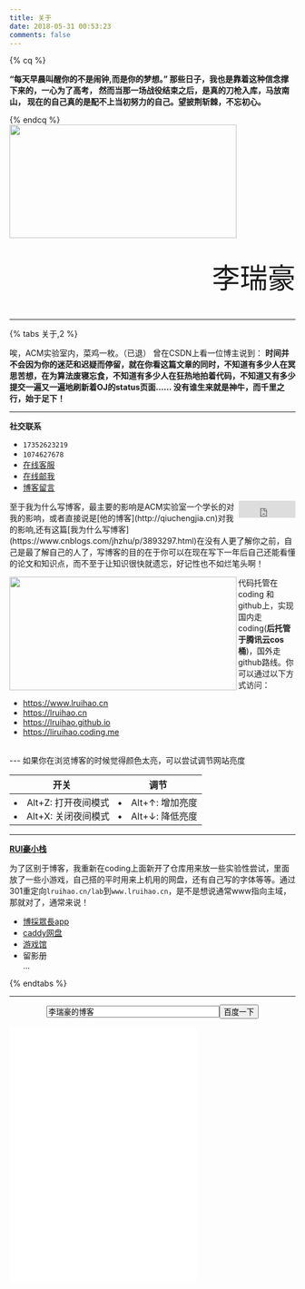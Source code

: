 ```yaml
---
title: 关于
date: 2018-05-31 00:53:23
comments: false
---
```

{% cq %}

**“每天早晨叫醒你的不是闹钟,而是你的梦想。”
那些日子，我也是靠着这种信念撑下来的，一心为了高考，
然而当那一场战役结束之后，是真的刀枪入库，马放南山，
现在的自己真的是配不上当初努力的自己。望披荆斩棘，不忘初心。**

{% endcq %}    
<img src="https://i.loli.net/2018/07/27/5b5ae6b3b0dab.jpg" width="400" height="200">
<p style="font-family: MMT;font-size: 350%;line-height:45px;" align="right">李瑞豪</p>

---

{% tabs 关于,2 %}
<!-- tab 关于博主 -->
唉，ACM实验室内，菜鸡一枚。（已退）
曾在CSDN上看一位博主说到：
**时间并不会因为你的迷茫和迟疑而停留，就在你看这篇文章的同时，不知道有多少人在冥思苦想，在为算法废寝忘食，不知道有多少人在狂热地拍着代码，不知道又有多少提交一遍又一遍地刷新着OJ的status页面…… 
没有谁生来就是神牛，而千里之行，始于足下！**

---
**社交联系**
* <i class="fa fa-fw fa-wechat"></i>`17352623219`
* <i class="fa fa-fw fa-qq"></i>`1074627678`
* [在线客服](https://chat.daovoice.io/?id=8a6701dd)
* [在线邮我](https://mail.qq.com/cgi-bin/qm_share?t=qm_mailme&email=admin@lruihao.cn)
* [博客留言](/guestbook/)
<!-- endtab -->
<!-- tab 关于博客 -->
<a class="gh-btn" id="gh-btn" href="https://github.com/Lruihao/Lruihao.github.io/" target="_blank" aria-label="Star on GitHub"><span class="gh-ico" aria-hidden="true"></span><span class="gh-text" id="gh-text"></span></a>
<iframe align="right" style="margin-left: 2px; margin-bottom:-5px;" frameborder="0" scrolling="0" width="100px" height="30px" src="https://ghbtns.com/github-btn.html?user=Lruihao&amp;repo=Lruihao.github.io&amp;type=star&amp;count=true">
</iframe>
至于我为什么写博客，最主要的影响是ACM实验室一个学长的对我的影响，或者直接说是[他的博客](http://qiuchengjia.cn)对我的影响,还有这篇[我为什么写博客](https://www.cnblogs.com/jhzhu/p/3893297.html)在没有人更了解你之前，自己是最了解自己的人了，写博客的目的在于你可以在现在写下一年后自己还能看懂的论文和知识点，而不至于让知识很快就遗忘，好记性也不如烂笔头啊！

<img src="https://i.loli.net/2018/06/15/5b23baf794e4a.png" width="400" height="200" align="left">代码托管在coding 和github上，实现国内走coding(**后托管于腾讯云cos桶**)，国外走github路线。你可以通过以下方式访问：
* https://www.lruihao.cn
* https://lruihao.cn
* https://lruihao.github.io
* https://liruihao.coding.me
<br>
---
如果你在浏览博客的时候觉得颜色太亮，可以尝试调节网站亮度

|开关|调节|
|:-:|:-:|
|<li>Alt+Z: 打开夜间模式</li><li>Alt+X: 关闭夜间模式</li>|<li>Alt+↑: 增加亮度</li><li>Alt+↓: 降低亮度</li>|
---
**[RUI豪小栈](https://www.lruihao.cn)**

为了区别于博客，我重新在coding上面新开了仓库用来放一些实验性尝试，里面放了一些小游戏，自己搭的平时用来上机用的网盘，还有自己写的字体等等。通过301重定向`lruihao.cn/lab`到`www.lruihao.cn`，是不是想说通常www指向主域，那就对了，通常来说！
* [博採眾長app](/通用/fas-app.html)
* [caddy网盘](https://pan.lruihao.cn)
* [游戏馆](https://www.lruihao.cn/games)
* 留影册    
...

<!-- endtab -->
{% endtabs %}

---

<form onsubmit="return baiduWithHttps(this)" action="https://www.baidu.com/baidu" target="_blank">
<center><input type="text" onfocus="&quot;李瑞豪的博客&quot;==value&amp;&amp;(value=&quot;&quot;)" onblur="&quot;&quot;==value&amp;&amp;(value=&quot;李瑞豪的博客&quot;)" name="word" size="35" value="李瑞豪的博客"><input type="submit" value="百度一下" class="btn self-btn bg s_btn"></center>
</form>

<iframe frameborder="no" border="0" marginwidth="0" marginheight="0" width=330 height=450 src="//music.163.com/outchain/player?type=0&id=2280569152&auto=1&height=430">
</iframe>
